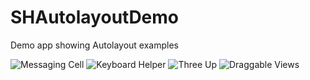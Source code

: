 SHAutolayoutDemo
================

Demo app showing Autolayout examples

![Messaging Cell][screenshot1_thumb]
![Keyboard Helper][screenshot2_thumb]
![Three Up][screenshot3_thumb]
![Draggable Views][screenshot4_thumb]


[screenshot1_thumb]: https://raw.github.com/shepting/PSAutolayout/master/Demo/Images/messaging_cell_small.png
[screenshot2_thumb]: https://raw.github.com/shepting/PSAutolayout/master/Demo/Images/keyboard_helper_small.png
[screenshot3_thumb]: https://raw.github.com/shepting/PSAutolayout/master/Demo/Images/three_up_small.png
[screenshot4_thumb]: https://raw.github.com/shepting/PSAutolayout/master/Demo/Images/draggable_views_small.png

[screenshot1]: https://raw.github.com/shepting/PSAutolayout/master/Demo/Images/messaging_cell_small.png
